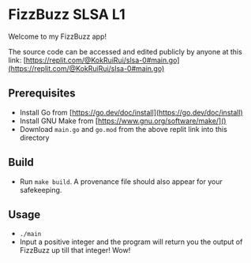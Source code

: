 # FizzBuzz SLSA L1

Welcome to my FizzBuzz app!

The source code can be accessed and edited publicly by anyone at this link: [https://replit.com/@KokRuiRui/slsa-0#main.go](https://replit.com/@KokRuiRui/slsa-0#main.go)

## Prerequisites
- Install Go from [https://go.dev/doc/install](https://go.dev/doc/install)
- Install GNU Make from [https://www.gnu.org/software/make/]()
- Download `main.go` and `go.mod` from the above replit link into this directory

## Build
- Run `make build`. A provenance file should also appear for your safekeeping.

## Usage
- `./main`
- Input a positive integer and the program will return you the output of FizzBuzz up till that integer! Wow!
